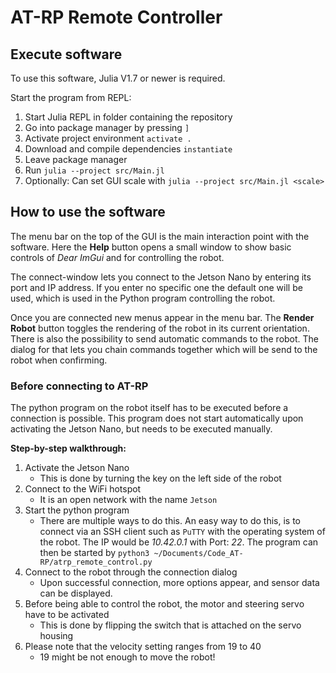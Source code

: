 # AT-RP Remote Controller

## Execute software
To use this software, Julia V1.7 or newer is required. 

Start the program from REPL: 
1. Start Julia REPL in folder containing the repository
2. Go into package manager by pressing `]`
3. Activate project environment `activate .`
4. Download and compile dependencies `instantiate`
5. Leave package manager
6. Run `julia --project src/Main.jl`
7. Optionally: Can set GUI scale with `julia --project src/Main.jl <scale>`

## How to use the software
The menu bar on the top of the GUI is the main interaction point with the software. Here the __Help__ button
opens a small window to show basic controls of _Dear ImGui_ and for controlling the robot. 

The connect-window lets you connect to the Jetson Nano by entering its port and IP address. If you enter no specific one
the default one will be used, which is used in the Python program controlling the robot.

Once you are connected new menus appear in the menu bar. The __Render Robot__ button toggles the rendering of the robot in
its current orientation. 
There is also the possibility to send automatic commands to the robot. The dialog for that lets you chain commands together
which will be send to the robot when confirming.

### Before connecting to AT-RP
The python program on the robot itself has to be executed before a connection is possible. This program does not start automatically upon activating the Jetson Nano, but needs to be executed manually. 

**Step-by-step walkthrough:**
1. Activate the Jetson Nano
    - This is done by turning the key on the left side of the robot
2. Connect to the WiFi hotspot
    - It is an open network with the name `Jetson`
3. Start the python program
    - There are multiple ways to do this. An easy way to do this, is to connect via an SSH client such as `PuTTY` with the operating system of the robot. The IP would be *10.42.0.1* with Port: *22*. The program can then be started by `python3 ~/Documents/Code_AT-RP/atrp_remote_control.py`
4. Connect to the robot through the connection dialog
    - Upon successful connection, more options appear, and sensor data can be displayed. 
5. Before being able to control the robot, the motor and steering servo have to be activated
    - This is done by flipping the switch that is attached on the servo housing
6. Please note that the velocity setting ranges from 19 to 40
    - 19 might be not enough to move the robot!

